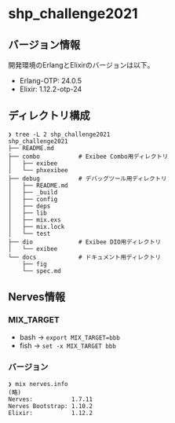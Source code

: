 # shp_challenge2021

## バージョン情報
開発環境のErlangとElixirのバージョンは以下。

  * Erlang-OTP: 24.0.5
  * Elixir: 1.12.2-otp-24


## ディレクトリ構成
```
❯ tree -L 2 shp_challenge2021
shp_challenge2021
├── README.md
├── combo           # Exibee Combo用ディレクトリ
│   ├── exibee
│   └── phxexibee
├── debug           # デバッグツール用ディレクトリ
│   ├── README.md
│   ├── _build
│   ├── config
│   ├── deps
│   ├── lib
│   ├── mix.exs
│   ├── mix.lock
│   └── test
├── dio             # Exibee DIO用ディレクトリ
│   └── exibee
└── docs            # ドキュメント用ディレクトリ
    ├── fig
    └── spec.md
```

## Nerves情報

### MIX_TARGET
  * bash → `export MIX_TARGET=bbb`
  * fish → `set -x MIX_TARGET bbb`

### バージョン

```
❯ mix nerves.info
(略)
Nerves:           1.7.11
Nerves Bootstrap: 1.10.2
Elixir:           1.12.2
```